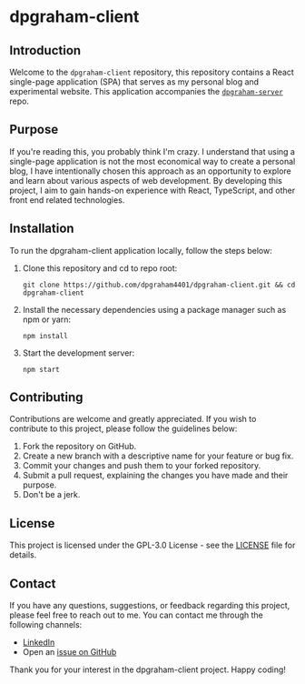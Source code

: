 # dpgraham-client

## Introduction

Welcome to the `dpgraham-client` repository, this repository contains a React single-page application (SPA)
that serves as my personal blog and experimental website. This application accompanies
the [`dpgraham-server`](https://github.com/dpgraham4401/dpgraham-server) repo.

## Purpose

If you're reading this, you probably think I'm crazy. I understand that using a single-page application is not
the most economical way to create a personal blog, I have intentionally chosen this approach as an opportunity to
explore and learn about various aspects of web
development. By developing this project, I aim to gain hands-on experience with React, TypeScript, and other front end
related technologies.

## Installation

To run the dpgraham-client application locally, follow the steps below:

1. Clone this repository and cd to repo root:

    ```shell
    git clone https://github.com/dpgraham4401/dpgraham-client.git && cd dpgraham-client
    ```

2. Install the necessary dependencies using a package manager such as npm or yarn:

    ```shell
    npm install
    ```

3. Start the development server:

    ```shell
    npm start
    ```

## Contributing

Contributions are welcome and greatly appreciated. If you wish to contribute to this project, please follow the
guidelines below:

1. Fork the repository on GitHub.
2. Create a new branch with a descriptive name for your feature or bug fix.
3. Commit your changes and push them to your forked repository.
4. Submit a pull request, explaining the changes you have made and their purpose.
5. Don't be a jerk.

## License

This project is licensed under the GPL-3.0 License - see the [LICENSE](/LICENSE) file for details.

## Contact

If you have any questions, suggestions, or feedback regarding this project, please feel free to reach out to me. You can
contact me through the following channels:

- [LinkedIn](https://www.linkedin.com/in/dpgraham4401/)
- Open an [issue on GitHub](https://github.com/dpgraham4401/dpgraham-client/issues)

Thank you for your interest in the dpgraham-client project. Happy coding!